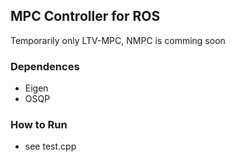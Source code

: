 ## MPC Controller for ROS
Temporarily only LTV-MPC, NMPC is comming soon

### Dependences
- Eigen
- OSQP

### How to Run
- see test.cpp